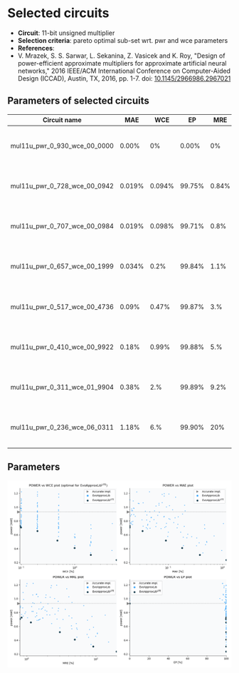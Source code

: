 
Selected circuits
===================
 - **Circuit**: 11-bit unsigned multiplier
 - **Selection criteria**: pareto optimal sub-set wrt. pwr and wce parameters
 - **References**: 
  - V. Mrazek, S. S. Sarwar, L. Sekanina, Z. Vasicek and K. Roy, "Design of power-efficient approximate multipliers for approximate artificial neural networks," 2016 IEEE/ACM International Conference on Computer-Aided Design (ICCAD), Austin, TX, 2016, pp. 1-7. doi: [10.1145/2966986.2967021](https://dx.doi.org/10.1145/2966986.2967021)


Parameters of selected circuits
----------------------------

| Circuit name | MAE | WCE | EP | MRE | MSE | Download |
| --- |  --- | --- | --- | --- | --- | --- | 
| mul11u_pwr_0_930_wce_00_0000 | 0.00% | 0% | 0.00% | 0% | 0.00 |  [[Verilog generic](mul11u_pwr_0_930_wce_00_0000_gen.v)] [[Verilog PDK45](mul11u_pwr_0_930_wce_00_0000_pdk45.v)]  [[C](mul11u_pwr_0_930_wce_00_0000.c)] |
| mul11u_pwr_0_728_wce_00_0942 | 0.019% | 0.094% | 99.75% | 0.84% | 1023508.11 |  [[Verilog generic](mul11u_pwr_0_728_wce_00_0942_gen.v)] [[Verilog PDK45](mul11u_pwr_0_728_wce_00_0942_pdk45.v)]  [[C](mul11u_pwr_0_728_wce_00_0942.c)] |
| mul11u_pwr_0_707_wce_00_0984 | 0.019% | 0.098% | 99.71% | 0.8% | 1036091.67 |  [[Verilog generic](mul11u_pwr_0_707_wce_00_0984_gen.v)] [[Verilog PDK45](mul11u_pwr_0_707_wce_00_0984_pdk45.v)]  [[C](mul11u_pwr_0_707_wce_00_0984.c)] |
| mul11u_pwr_0_657_wce_00_1999 | 0.034% | 0.2% | 99.84% | 1.1% | 3188849.73 |  [[Verilog generic](mul11u_pwr_0_657_wce_00_1999_gen.v)] [[Verilog PDK45](mul11u_pwr_0_657_wce_00_1999_pdk45.v)]  [[C](mul11u_pwr_0_657_wce_00_1999.c)] |
| mul11u_pwr_0_517_wce_00_4736 | 0.09% | 0.47% | 99.87% | 3.% | 22556998.26 |  [[Verilog generic](mul11u_pwr_0_517_wce_00_4736_gen.v)] [[Verilog PDK45](mul11u_pwr_0_517_wce_00_4736_pdk45.v)]  [[C](mul11u_pwr_0_517_wce_00_4736.c)] |
| mul11u_pwr_0_410_wce_00_9922 | 0.18% | 0.99% | 99.88% | 5.% | 89807495.03 |  [[Verilog generic](mul11u_pwr_0_410_wce_00_9922_gen.v)] [[Verilog PDK45](mul11u_pwr_0_410_wce_00_9922_pdk45.v)]  [[C](mul11u_pwr_0_410_wce_00_9922.c)] |
| mul11u_pwr_0_311_wce_01_9904 | 0.38% | 2.% | 99.89% | 9.2% | 401399709.04 |  [[Verilog generic](mul11u_pwr_0_311_wce_01_9904_gen.v)] [[Verilog PDK45](mul11u_pwr_0_311_wce_01_9904_pdk45.v)]  [[C](mul11u_pwr_0_311_wce_01_9904.c)] |
| mul11u_pwr_0_236_wce_06_0311 | 1.18% | 6.% | 99.90% | 20% | 3729088972.49 |  [[Verilog generic](mul11u_pwr_0_236_wce_06_0311_gen.v)] [[Verilog PDK45](mul11u_pwr_0_236_wce_06_0311_pdk45.v)]  [[C](mul11u_pwr_0_236_wce_06_0311.c)] |
    
Parameters
--------------
![Parameters figure](fig.png)
             